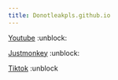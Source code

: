 ```yaml
---
title: Donotleakpls.github.io
--- 
```

 
[Youtube](https://www.youtube.com) :unblock:


[Justmonkey](Https://justmonkey.vercel.app) :unblock:


[Tiktok](Https://tiktok.com) :unblock


